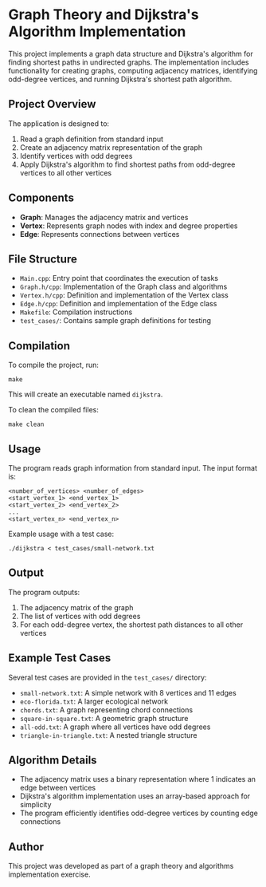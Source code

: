 # Graph Theory and Dijkstra's Algorithm Implementation

This project implements a graph data structure and Dijkstra's algorithm for finding shortest paths in undirected graphs. The implementation includes functionality for creating graphs, computing adjacency matrices, identifying odd-degree vertices, and running Dijkstra's shortest path algorithm.

## Project Overview

The application is designed to:
1. Read a graph definition from standard input
2. Create an adjacency matrix representation of the graph
3. Identify vertices with odd degrees
4. Apply Dijkstra's algorithm to find shortest paths from odd-degree vertices to all other vertices

## Components

- **Graph**: Manages the adjacency matrix and vertices
- **Vertex**: Represents graph nodes with index and degree properties
- **Edge**: Represents connections between vertices

## File Structure

- `Main.cpp`: Entry point that coordinates the execution of tasks
- `Graph.h/cpp`: Implementation of the Graph class and algorithms
- `Vertex.h/cpp`: Definition and implementation of the Vertex class
- `Edge.h/cpp`: Definition and implementation of the Edge class
- `Makefile`: Compilation instructions
- `test_cases/`: Contains sample graph definitions for testing

## Compilation

To compile the project, run:

```
make
```

This will create an executable named `dijkstra`.

To clean the compiled files:

```
make clean
```

## Usage

The program reads graph information from standard input. The input format is:

```
<number_of_vertices> <number_of_edges>
<start_vertex_1> <end_vertex_1>
<start_vertex_2> <end_vertex_2>
...
<start_vertex_n> <end_vertex_n>
```

Example usage with a test case:

```
./dijkstra < test_cases/small-network.txt
```

## Output

The program outputs:
1. The adjacency matrix of the graph
2. The list of vertices with odd degrees
3. For each odd-degree vertex, the shortest path distances to all other vertices

## Example Test Cases

Several test cases are provided in the `test_cases/` directory:
- `small-network.txt`: A simple network with 8 vertices and 11 edges
- `eco-florida.txt`: A larger ecological network
- `chords.txt`: A graph representing chord connections
- `square-in-square.txt`: A geometric graph structure
- `all-odd.txt`: A graph where all vertices have odd degrees
- `triangle-in-triangle.txt`: A nested triangle structure

## Algorithm Details

- The adjacency matrix uses a binary representation where 1 indicates an edge between vertices
- Dijkstra's algorithm implementation uses an array-based approach for simplicity
- The program efficiently identifies odd-degree vertices by counting edge connections

## Author

This project was developed as part of a graph theory and algorithms implementation exercise. 